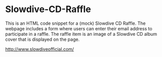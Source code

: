 # Slowdive-CD-Raffle

This is an HTML code snippet for a (mock) Slowdive CD Raffle. The webpage includes a form where users can enter their email address to participate in a raffle. The raffle item is an image of a Slowdive CD album cover that is displayed on the page. 

http://www.slowdiveofficial.com/
